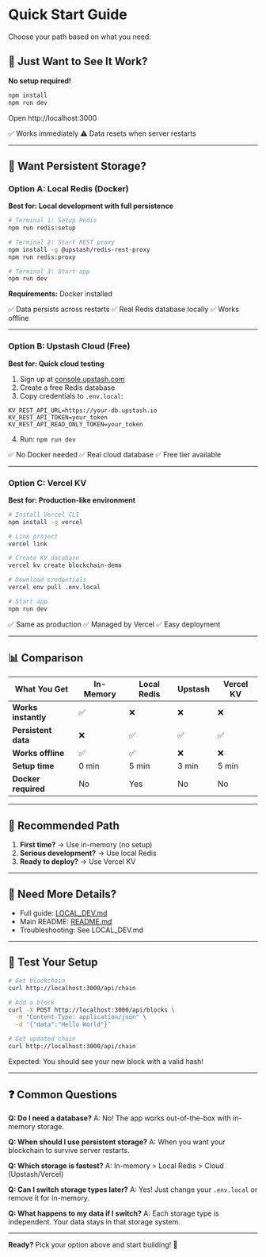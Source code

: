 # Quick Start Guide

Choose your path based on what you need:

## 🚀 Just Want to See It Work?

**No setup required!**

```bash
npm install
npm run dev
```

Open http://localhost:3000

✅ Works immediately
⚠️ Data resets when server restarts

---

## 💾 Want Persistent Storage?

### Option A: Local Redis (Docker)

**Best for: Local development with full persistence**

```bash
# Terminal 1: Setup Redis
npm run redis:setup

# Terminal 2: Start REST proxy
npm install -g @upstash/redis-rest-proxy
npm run redis:proxy

# Terminal 3: Start app
npm run dev
```

**Requirements:** Docker installed

✅ Data persists across restarts
✅ Real Redis database locally
✅ Works offline

---

### Option B: Upstash Cloud (Free)

**Best for: Quick cloud testing**

1. Sign up at [console.upstash.com](https://console.upstash.com/)
2. Create a free Redis database
3. Copy credentials to `.env.local`:

```env
KV_REST_API_URL=https://your-db.upstash.io
KV_REST_API_TOKEN=your_token
KV_REST_API_READ_ONLY_TOKEN=your_token
```

4. Run: `npm run dev`

✅ No Docker needed
✅ Real cloud database
✅ Free tier available

---

### Option C: Vercel KV

**Best for: Production-like environment**

```bash
# Install Vercel CLI
npm install -g vercel

# Link project
vercel link

# Create KV database
vercel kv create blockchain-demo

# Download credentials
vercel env pull .env.local

# Start app
npm run dev
```

✅ Same as production
✅ Managed by Vercel
✅ Easy deployment

---

## 📊 Comparison

| What You Get | In-Memory | Local Redis | Upstash | Vercel KV |
|--------------|-----------|-------------|---------|-----------|
| **Works instantly** | ✅ | ❌ | ❌ | ❌ |
| **Persistent data** | ❌ | ✅ | ✅ | ✅ |
| **Works offline** | ✅ | ✅ | ❌ | ❌ |
| **Setup time** | 0 min | 5 min | 3 min | 5 min |
| **Docker required** | No | Yes | No | No |

---

## 🎯 Recommended Path

1. **First time?** → Use in-memory (no setup)
2. **Serious development?** → Use local Redis
3. **Ready to deploy?** → Use Vercel KV

---

## 📖 Need More Details?

- Full guide: [LOCAL_DEV.md](./LOCAL_DEV.md)
- Main README: [README.md](./README.md)
- Troubleshooting: See LOCAL_DEV.md

---

## 🧪 Test Your Setup

```bash
# Get blockchain
curl http://localhost:3000/api/chain

# Add a block
curl -X POST http://localhost:3000/api/blocks \
  -H "Content-Type: application/json" \
  -d '{"data":"Hello World"}'

# Get updated chain
curl http://localhost:3000/api/chain
```

Expected: You should see your new block with a valid hash!

---

## ❓ Common Questions

**Q: Do I need a database?**
A: No! The app works out-of-the-box with in-memory storage.

**Q: When should I use persistent storage?**
A: When you want your blockchain to survive server restarts.

**Q: Which storage is fastest?**
A: In-memory > Local Redis > Cloud (Upstash/Vercel)

**Q: Can I switch storage types later?**
A: Yes! Just change your `.env.local` or remove it for in-memory.

**Q: What happens to my data if I switch?**
A: Each storage type is independent. Your data stays in that storage system.

---

**Ready?** Pick your option above and start building! 🚀

